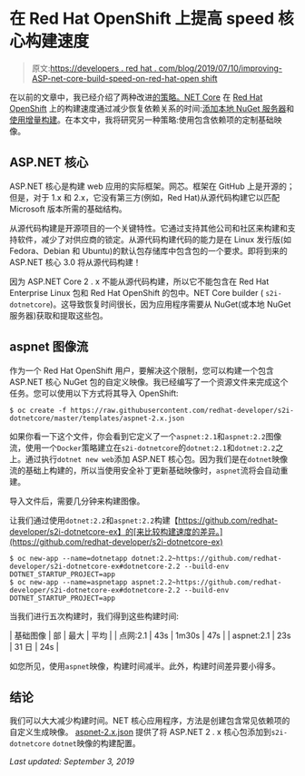 # 在 Red Hat OpenShift 上提高 speed 核心构建速度

> 原文:[https://developers . red hat . com/blog/2019/07/10/improving-ASP-net-core-build-speed-on-red-hat-open shift](https://developers.redhat.com/blog/2019/07/10/improving-asp-net-core-build-speed-on-red-hat-openshift)

在以前的文章中，我已经介绍了两种改进[的策略。NET Core](https://developers.redhat.com/products/dotnet/overview) 在 [Red Hat OpenShift](https://developers.redhat.com/products/openshift/overview) 上的构建速度通过减少恢复依赖关系的时间:[添加本地 NuGet 服务器](https://developers.redhat.com/blog/2019/01/08/local-nuget-server-red-hat-openshift-container-platform/)和[使用增量构建](https://developers.redhat.com/blog/2019/04/08/reduce-application-image-build-times-with-net-core-incremental-builds/)。在本文中，我将研究另一种策略:使用包含依赖项的定制基础映像。

## ASP.NET 核心

ASP.NET 核心是构建 web 应用的实际框架。网芯。框架在 GitHub 上是开源的；但是，对于 1.x 和 2.x，它没有第三方(例如，Red Hat)从源代码构建它以匹配 Microsoft 版本所需的基础结构。

从源代码构建是开源项目的一个关键特性。它通过支持其他公司和社区来构建和支持软件，减少了对供应商的锁定。从源代码构建代码的能力是在 Linux 发行版(如 Fedora、Debian 和 Ubuntu)的默认包存储库中包含包的一个要求。即将到来的 ASP.NET 核心 3.0 将从源代码构建！

因为 ASP.NET Core 2 . x 不能从源代码构建，所以它不能包含在 Red Hat Enterprise Linux 包和 Red Hat OpenShift 的包中。NET Core builder ( `s2i-dotnetcore`)。这导致恢复时间很长，因为应用程序需要从 NuGet(或本地 NuGet 服务器)获取和提取这些包。

## aspnet 图像流

作为一个 Red Hat OpenShift 用户，要解决这个限制，您可以构建一个包含 ASP.NET 核心 NuGet 包的自定义映像。我已经编写了一个资源文件来完成这个任务。您可以使用以下方式将其导入 OpenShift:

```
$ oc create -f https://raw.githubusercontent.com/redhat-developer/s2i-dotnetcore/master/templates/aspnet-2.x.json

```

如果你看一下这个文件，你会看到它定义了一个`aspnet:2.1`和`aspnet:2.2`图像流，使用一个`Docker`策略建立在`s2i-dotnetcore`的`dotnet:2.1`和`dotnet:2.2`之上。通过执行`dotnet new web`添加 ASP.NET 核心包。因为我们是在`dotnet`映像流的基础上构建的，所以当使用安全补丁更新基础映像时，`aspnet`流将会自动重建。

导入文件后，需要几分钟来构建图像。

让我们通过使用`dotnet:2.2`和`aspnet:2.2`构建【https://github.com/redhat-developer/s2i-dotnetcore-ex】的[来比较构建速度的差异。](https://github.com/redhat-developer/s2i-dotnetcore-ex)

```
$ oc new-app --name=dotnetapp dotnet:2.2~https://github.com/redhat-developer/s2i-dotnetcore-ex#dotnetcore-2.2 --build-env DOTNET_STARTUP_PROJECT=app
$ oc new-app --name=aspnetapp aspnet:2.2~https://github.com/redhat-developer/s2i-dotnetcore-ex#dotnetcore-2.2 --build-env DOTNET_STARTUP_PROJECT=app

```

当我们进行五次构建时，我们得到这些构建时间:

| 基础图像 | 部 | 最大 | 平均 |
| 点网:2.1 | 43s | 1m30s | 47s |
| aspnet:2.1 | 23s | 31 日 | 24s |

如您所见，使用`aspnet`映像，构建时间减半。此外，构建时间差异要小得多。

## 结论

我们可以大大减少构建时间。NET 核心应用程序，方法是创建包含常见依赖项的自定义生成映像。 [aspnet-2.x.json](https://raw.githubusercontent.com/redhat-developer/s2i-dotnetcore/master/templates/aspnet-2.x.json) 提供了将 ASP.NET 2 . x 核心包添加到`s2i-dotnetcore` `dotnet`映像的构建配置。

*Last updated: September 3, 2019*
